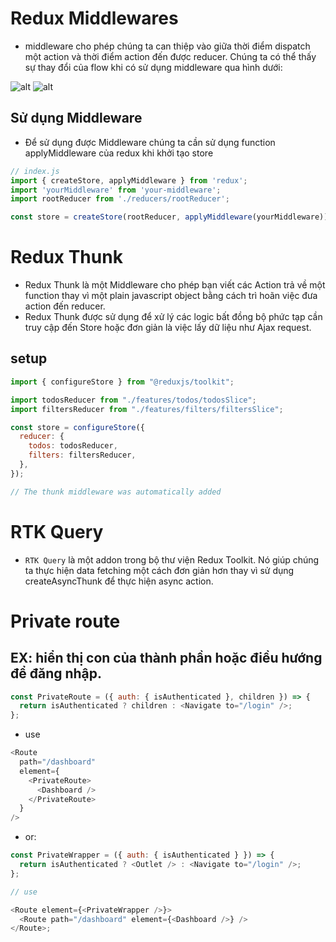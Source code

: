 # Redux Middlewares

- middleware cho phép chúng ta can thiệp vào giữa thời điểm dispatch một action và thời điểm action đến được reducer. Chúng ta có thể thấy sự thay đổi của flow khi có sử dụng middleware qua hình dưới:

![alt](https://images.viblo.asia/5c72ff3e-859a-457a-ae11-e1392baa90af.gif)
![alt](https://images.viblo.asia/8ff8bd43-308a-47da-b382-891adae237d2.gif)

## Sử dụng Middleware

- Để sử dụng được Middleware chúng ta cần sử dụng function applyMiddleware của redux khi khởi tạo store

```js
// index.js
import { createStore, applyMiddleware } from 'redux';
import 'yourMiddleware' from 'your-middleware';
import rootReducer from './reducers/rootReducer';

const store = createStore(rootReducer, applyMiddleware(yourMiddleware));
```

# Redux Thunk

- Redux Thunk là một Middleware cho phép bạn viết các Action trả về một function thay vì một plain javascript object bằng cách trì hoãn việc đưa action đến reducer.
- Redux Thunk được sử dụng để xử lý các logic bất đồng bộ phức tạp cần truy cập đến Store hoặc đơn giản là việc lấy dữ liệu như Ajax request.

## setup

```js
import { configureStore } from "@reduxjs/toolkit";

import todosReducer from "./features/todos/todosSlice";
import filtersReducer from "./features/filters/filtersSlice";

const store = configureStore({
  reducer: {
    todos: todosReducer,
    filters: filtersReducer,
  },
});

// The thunk middleware was automatically added
```

# RTK Query

- `RTK Query` là một addon trong bộ thư viện Redux Toolkit. Nó giúp chúng ta thực hiện data fetching một cách đơn giản hơn thay vì sử dụng createAsyncThunk để thực hiện async action.

# Private route

## EX: hiển thị con của thành phần hoặc điều hướng để đăng nhập.

```js
const PrivateRoute = ({ auth: { isAuthenticated }, children }) => {
  return isAuthenticated ? children : <Navigate to="/login" />;
};
```

- use

```js
<Route
  path="/dashboard"
  element={
    <PrivateRoute>
      <Dashboard />
    </PrivateRoute>
  }
/>
```

- or:

```js
const PrivateWrapper = ({ auth: { isAuthenticated } }) => {
  return isAuthenticated ? <Outlet /> : <Navigate to="/login" />;
};

// use

<Route element={<PrivateWrapper />}>
  <Route path="/dashboard" element={<Dashboard />} />
</Route>;
```
